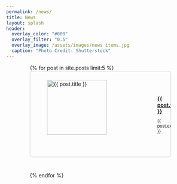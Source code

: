 ```yaml
---
permalink: /news/
title: News
layout: splash
header:
  overlay_color: "#000"
  overlay_filter: "0.5"
  overlay_image: /assets/images/news items.jpg
  caption: "Photo Credit: Shutterstock"
---
```

<div style="max-width: 75%; margin: 0 auto;">
    <ul class="post-list" style="list-style: none; padding: 0;">
      {% for post in site.posts limit:5 %}
        <li class="post-item" style="display: flex; margin-bottom: 40px; border: 1px solid #ccc; border-radius: 8px; overflow: hidden;">
          <div class="post-thumbnail" style="flex: 0 0 auto; margin-right: 20px; width: 250px; display: flex; justify-content: center; align-items: center; margin-left: 20px;">
            <img src="{{ post.image | relative_url}}" alt="{{ post.title }}" style="height: 80%; object-fit: cover;">
          </div>
          <div class="post-content" style="flex: 1 1 auto; margin-top: 0; margin-bottom: 0; padding: 50px;">
            <p class="post-title" style="font-size: 1em; margin-bottom: 10px; font-weight: bold;"><a href="{{ post.url }}">{{ post.title }}</a></p>
            <p class="excerpt" style="font-size: 0.8em; margin-top: 5px;">{{ post.excerpt }}</p>
          </div>
        </li>
      {% endfor %}
    </ul>
</div>
